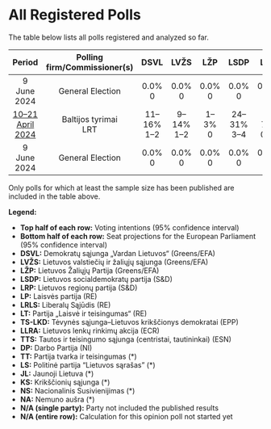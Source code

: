 # All Registered Polls

The table below lists all polls registered and analyzed so far.

| Period     | Polling firm/Commissioner(s) | DSVL | LVŽS | LŽP | LSDP | LRP | LP | LRLS | LT | TS-LKD | LLRA | TTS | DP | TT | LS | JL | KS | NS | NA |
|:----------:|:----------------------------:|:--:|:--:|:--:|:--:|:--:|:--:|:--:|:--:|:--:|:--:|:--:|:--:|:--:|:--:|:--:|:--:|:--:|:--:|
| 9 June 2024 | General Election | 0.0% <br> 0 | 0.0% <br> 0 | 0.0% <br> 0 | 0.0% <br> 0 | 0.0% <br> 0 | 0.0% <br> 0 | 0.0% <br> 0 | 0.0% <br> 0 | 0.0% <br> 0 | 0.0% <br> 0 | 0.0% <br> 0 | 0.0% <br> 0 | 0.0% <br> 0 | 0.0% <br> 0 | 0.0% <br> 0 | 0.0% <br> 0 | 0.0% <br> 0 | 0.0% <br> 0 |
| [10–21 April 2024](2024-04-21-Baltijostyrimai.html) | Baltijos tyrimai <br> LRT | 11–16% <br> 1–2 | 9–14% <br> 1–2 | 1–3% <br> 0 | 24–31% <br> 3–4 | 4–7% <br> 0–1 | 3–6% <br> 0–1 | 5–9% <br> 0–1 | 2–4% <br> 0 | 12–17% <br> 1–2 | 0–2% <br> 0 | 0–2% <br> 0 | 7–11% <br> 1 | N/A <br> N/A | N/A <br> N/A | N/A <br> N/A | N/A <br> N/A | 1–3% <br> 0 | N/A <br> N/A |
| 9 June 2024 | General Election | 0.0% <br> 0 | 0.0% <br> 0 | 0.0% <br> 0 | 0.0% <br> 0 | 0.0% <br> 0 | 0.0% <br> 0 | 0.0% <br> 0 | 0.0% <br> 0 | 0.0% <br> 0 | 0.0% <br> 0 | 0.0% <br> 0 | 0.0% <br> 0 | 0.0% <br> 0 | 0.0% <br> 0 | 0.0% <br> 0 | 0.0% <br> 0 | 0.0% <br> 0 | 0.0% <br> 0 |

Only polls for which at least the sample size has been published are included in the table above.

**Legend:**
+ **Top half of each row:** Voting intentions (95% confidence interval)
+ **Bottom half of each row:** Seat projections for the European Parliament (95% confidence interval)
+ **DSVL:** Demokratų sąjunga „Vardan Lietuvos“ (Greens/EFA)
+ **LVŽS:** Lietuvos valstiečių ir žaliųjų sąjunga (Greens/EFA)
+ **LŽP:** Lietuvos Žaliųjų Partija (Greens/EFA)
+ **LSDP:** Lietuvos socialdemokratų partija (S&D)
+ **LRP:** Lietuvos regionų partija (S&D)
+ **LP:** Laisvės partija (RE)
+ **LRLS:** Liberalų Sąjūdis (RE)
+ **LT:** Partija „Laisvė ir teisingumas“ (RE)
+ **TS-LKD:** Tėvynės sąjunga–Lietuvos krikščionys demokratai (EPP)
+ **LLRA:** Lietuvos lenkų rinkimų akcija (ECR)
+ **TTS:** Tautos ir teisingumo sąjunga (centristai, tautininkai) (ESN)
+ **DP:** Darbo Partija (NI)
+ **TT:** Partija tvarka ir teisingumas (*)
+ **LS:** Politinė partija “Lietuvos sąrašas” (*)
+ **JL:** Jaunoji Lietuva (*)
+ **KS:** Krikščionių sąjunga (*)
+ **NS:** Nacionalinis Susivienijimas (*)
+ **NA:** Nemuno aušra (*)
+ **N/A (single party):** Party not included the published results
+ **N/A (entire row):** Calculation for this opinion poll not started yet

